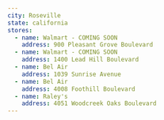 ```yaml
---
city: Roseville
state: california
stores:
  - name: Walmart - COMING SOON
    address: 900 Pleasant Grove Boulevard
  - name: Walmart - COMING SOON
    address: 1400 Lead Hill Boulevard
  - name: Bel Air
    address: 1039 Sunrise Avenue
  - name: Bel Air
    address: 4008 Foothill Boulevard
  - name: Raley's
    address: 4051 Woodcreek Oaks Boulevard
---
```

